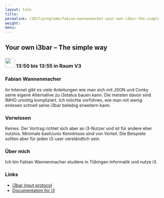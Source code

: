 ```yaml
---
layout: talk
title:
permalink: /2017/programm/fabian-wannenmacher-your-own-i3bar-the-simple-way/
weight:
menu:
---
```

## Your own i3bar – The simple way

### <img height = "32" src="../../../images/lightning.svg"> 13:50 bis 13:55 in Raum V3

### Fabian Wannenmacher

Im Internet gibt es viele Anleitungen wie man sich mit JSON und Conky seine eigene Alternative zu i3status bauen kann. Die meisten davon sind IMHO unnötig kompliziert. Ich möchte vorführen, wie man mit wenig einlesen schnell seine i3bar beliebig erweitern kann.

### Vorwissen

Keines. Der Vortrag richtet sich aber an i3-Nutzer und ist für andere eher nutzlos. Minimale bash/unix Kenntnisse sind von Vorteil. Die Beispiele sollten aber für jeden i3-user verständlich sein.

### Über mich

Ich bin Fabian Wannenmacher studiere in Tübingen Informatik und nutze i3.

### Links

- <a href="https://i3wm.org/docs/i3bar-protocol.html" target="_blank">i3bar input protocol</a>
- <a href="https://i3wm.org/docs/" target="_blank">Documentation for i3</a>
